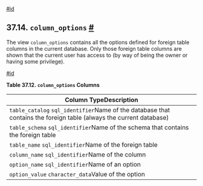 [#id](#INFOSCHEMA-COLUMN-OPTIONS)

## 37.14. `column_options` [#](#INFOSCHEMA-COLUMN-OPTIONS)

The view `column_options` contains all the options defined for foreign table columns in the current database. Only those foreign table columns are shown that the current user has access to (by way of being the owner or having some privilege).

[#id](#id-1.7.6.18.3)

**Table 37.12. `column_options` Columns**

| Column TypeDescription                                                                                             |
| ------------------------------------------------------------------------------------------------------------------ |
| `table_catalog` `sql_identifier`Name of the database that contains the foreign table (always the current database) |
| `table_schema` `sql_identifier`Name of the schema that contains the foreign table                                  |
| `table_name` `sql_identifier`Name of the foreign table                                                             |
| `column_name` `sql_identifier`Name of the column                                                                   |
| `option_name` `sql_identifier`Name of an option                                                                    |
| `option_value` `character_data`Value of the option                                                                 |